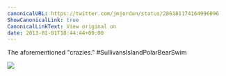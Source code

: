 ```yaml
---
canonicalURL: https://twitter.com/jmjordan/status/286181174164996096
ShowCanonicalLink: true
CanonicalLinkText: View original on
date: 2013-01-01T18:44:44+00:00
---
```

The aforementioned "crazies." #SullivansIslandPolarBearSwim

![](/images/286181174164996096-A_i4QvwCQAAeixE.jpg)
